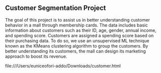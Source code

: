 ## Customer Segmentation Project

The goal of this project is to assist us in better understanding customer behavior in a mall through membership cards. The data includes basic information about customers such as their ID, age, gender, annual income, and spending score. Customers are assigned a spending score based on their purchasing data. To do so, we use an unsupervised ML technique known as the KMeans clustering algorithm to group the customers. By better understanding its customers, the mall can design its marketing approach to boost its revenue.

file:///Users/euniceofori-addo/Downloads/customer.html
